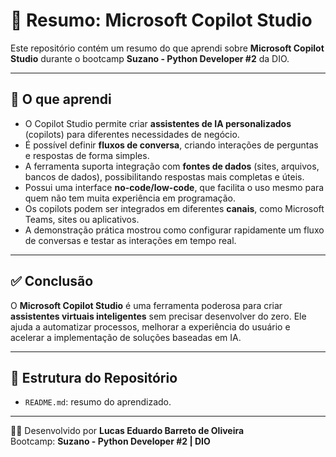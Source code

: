 # 📘 Resumo: Microsoft Copilot Studio

Este repositório contém um resumo do que aprendi sobre **Microsoft Copilot Studio** durante o bootcamp **Suzano - Python Developer #2** da DIO.

---

## 🚀 O que aprendi
- O Copilot Studio permite criar **assistentes de IA personalizados** (copilots) para diferentes necessidades de negócio.  
- É possível definir **fluxos de conversa**, criando interações de perguntas e respostas de forma simples.  
- A ferramenta suporta integração com **fontes de dados** (sites, arquivos, bancos de dados), possibilitando respostas mais completas e úteis.  
- Possui uma interface **no-code/low-code**, que facilita o uso mesmo para quem não tem muita experiência em programação.  
- Os copilots podem ser integrados em diferentes **canais**, como Microsoft Teams, sites ou aplicativos.  
- A demonstração prática mostrou como configurar rapidamente um fluxo de conversas e testar as interações em tempo real.  

---

## ✅ Conclusão
O **Microsoft Copilot Studio** é uma ferramenta poderosa para criar **assistentes virtuais inteligentes** sem precisar desenvolver do zero. Ele ajuda a automatizar processos, melhorar a experiência do usuário e acelerar a implementação de soluções baseadas em IA.  

---

## 📂 Estrutura do Repositório
- `README.md`: resumo do aprendizado.

---

👨‍💻 Desenvolvido por **Lucas Eduardo Barreto de Oliveira**  
Bootcamp: **Suzano - Python Developer #2 | DIO**

